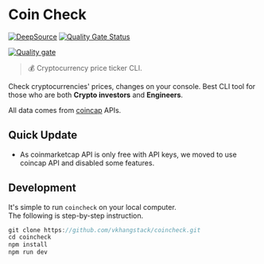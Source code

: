 # Coin Check

[![DeepSource](https://deepsource.io/gh/vkhangstack/coincheck.svg/?label=active+issues)](https://deepsource.io/gh/vkhangstack/coincheck/?ref=repository-badge)
[![Quality Gate Status](https://sonarcloud.io/api/project_badges/measure?project=vkhangstack_top-coins-cli&metric=alert_status)](https://sonarcloud.io/dashboard?id=vkhangstack_top-coins-cli)

[![Quality gate](https://sonarcloud.io/api/project_badges/quality_gate?project=vkhangstack_top-coins-cli)](https://sonarcloud.io/dashboard?id=vkhangstack_top-coins-cli)

> 💰 Cryptocurrency price ticker CLI.

Check cryptocurrencies' prices, changes on your console.
Best CLI tool for those who are both **Crypto investors** and **Engineers**.

All data comes from [coincap](https://coincap.io/) APIs.

## Quick Update

- As coinmarketcap API is only free with API keys, we moved to use coincap API and disabled some features.

## Development

It's simple to run `coincheck` on your local computer.  
The following is step-by-step instruction.

```js
git clone https://github.com/vkhangstack/coincheck.git
cd coincheck
npm install
npm run dev
```

